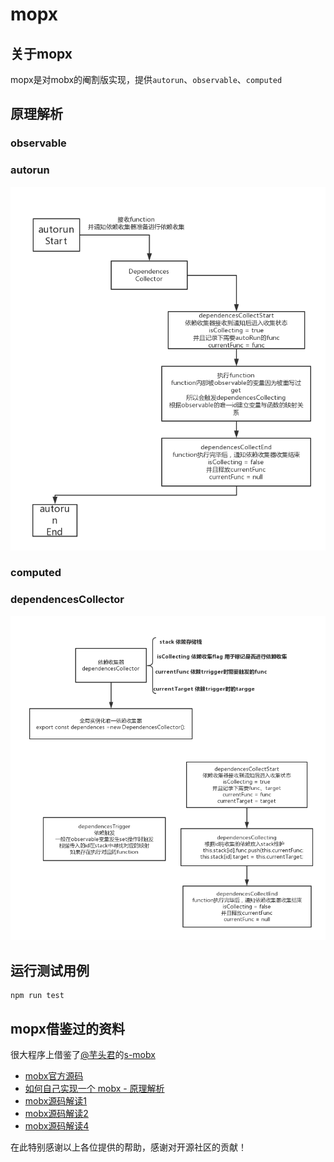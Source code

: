 # mopx
## 关于mopx
mopx是对mobx的阉割版实现，提供`autorun`、`observable`、`computed`

## 原理解析
### observable

### autorun
![autorun原理图](./pic/autorun.png)

### computed

### dependencesCollector
![dependencesCollector原理图](./pic/dependences.png)

## 运行测试用例
```
npm run test
```

## mopx借鉴过的资料
很大程序上借鉴了[@芋头君](https://github.com/xinyu198736)的[s-mobx](https://github.com/xinyu198736/s-mobx)

- [mobx官方源码](https://github.com/mobxjs/mobx)
- [如何自己实现一个 mobx - 原理解析](https://zhuanlan.zhihu.com/p/26559530)
- [mobx源码解读1](https://www.cnblogs.com/rubylouvre/p/6058045.html)
- [mobx源码解读2](https://www.cnblogs.com/rubylouvre/p/6058575.html)
- [mobx源码解读4](https://www.cnblogs.com/rubylouvre/p/6059216.html)

在此特别感谢以上各位提供的帮助，感谢对开源社区的贡献！
